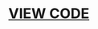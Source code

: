 # [VIEW CODE](https://github.com/XavierinaArokia/Data-Analytics-Projects/blob/main/E-Commerce%20Shipping%20Data%20Analysis%20in%20Python/E-commerce%20Shipping%20Data%20Analysis%20in%20Python.ipynb)

